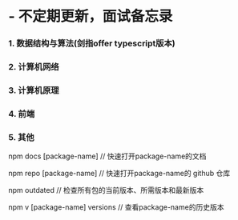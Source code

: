 # - 不定期更新，面试备忘录
### 1. 数据结构与算法(剑指offer typescript版本)
### 2. 计算机网络
### 3. 计算机原理
### 4. 前端
### 5. 其他


npm docs [package-name] // 快速打开package-name的文档

npm repo [package-name] // 快速打开package-name的 github 仓库

npm outdated // 检查所有包的当前版本、所需版本和最新版本

npm v [package-name] versions // 查看package-name的历史版本